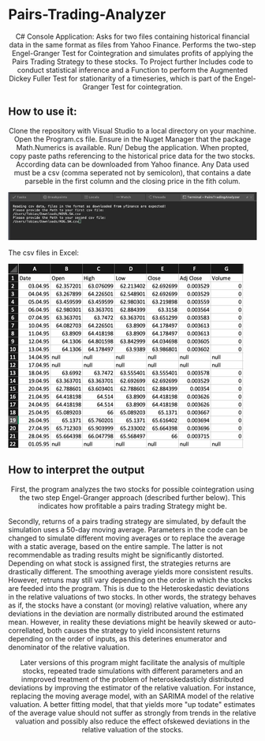 # Pairs-Trading-Analyzer
<p style="text-align: center;">C# Console Application:
Asks for two files containing historical financial data in the same format as files from Yahoo Finance. Performs the two-step Engel-Granger Test for Cointegration and simulates profits of applying the Pairs Trading Strategy to these stocks. To Project further Includes code to conduct statistical inference and a Function to perform the Augmented Dickey Fuller Test for stationarity of a timeseries, which is part of the Engel-Granger Test for cointegration.</p>


## How to use it:
<p style="text-align: center;">Clone the repository with Visual Studio to a local directory on your machine. Open the Program.cs file. Ensure in the Nuget Manager that the package Math.Numerics is available. Run/ Debug the application.
When propted, copy paste paths referencing to the historical price data for the two stocks. According data can be downloaded from Yahoo finance.
Any Data used must be a csv (comma seperated not by semicolon), that contains a date parseble in the first column and the closing price in the fith colum.</p>

![](https://github.com/Tobias-Mann/Pairs-Trading-Analyzer/blob/master/Screenshots/Inputs.png?raw=true)

<p> The csv files in Excel:</p>

![](https://github.com/Tobias-Mann/Pairs-Trading-Analyzer/blob/master/Screenshots/Data%20In%20Excel.png?raw=true)

## How to interpret the output
<p style="text-align: center;">First, the program analyzes the two stocks for possible cointegration using the two step Engel-Granger approach (described further below).
This indicates how profitable a pairs trading Strategy might be.</p>
<p>Secondly, returns of a pairs trading strategy are simulated, by default the simulation uses a 50-day moving average. Parameters in the code can be changed to simulate different moving averages or to replace the average with a static average, based on the entire sample. The latter is not recommendable as trading results might be significantly distorted. Depending on what stock is assigned first, the strategies returns are drastically different. The smoothing average yields more consistent results. However, retruns may still vary depending on the order in which the stocks are feeded into the program. This is due to the Heteroskedastic deviations in the relative valuations of two stocks. In other words, the strategy behaves as if, the stocks have a constant (or moving) relative valuation, where any deviations in the deviation are normally distributed around the estimated mean. However, in reality these deviations might be heavily skewed or auto-correllated, both causes the strategy to yield inconsistent returns depending on the order of inputs, as this deterines enumerator and denominator of the relative valuation.</p>
<p style="text-align: center;">Later versions of this program might facilitate the analysis of multiple stocks, repeated trade simulations with different parameters and an inmproved treatment of the problem of heteroskedasticly distributed deviations by improving the estimator of the relative valuation. For instance, replacing the moving average model, with an SARIMA model of the relative valuation. A better fitting model, that that yields more "up todate" estimates of the average value should not suffer as strongly from trends in the relative valuation and possibly also reduce the effect ofskewed deviations in the relative valuation of the stocks.</p>
